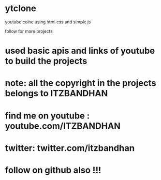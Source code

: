 # ytclone
youtube colne using html css and simple js






follow for more projects
# used basic apis and links of youtube to build the projects
# note: all the copyright in the projects belongs to ITZBANDHAN
# find me on youtube : youtube.com/ITZBANDHAN
# twitter: twitter.com/itzbandhan
# follow on github also !!!
